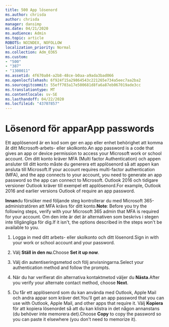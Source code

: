 ```yaml
---
title: 500 App lösenord
ms.author: chrisda
author: chrisda
manager: dansimp
ms.date: 04/21/2020
ms.audience: Admin
ms.topic: article
ROBOTS: NOINDEX, NOFOLLOW
localization_priority: Normal
ms.collection: Adm_O365
ms.custom:
- "500"
- "387"
- "1300011"
ms.assetid: 4f670a84-a2b8-48ce-b0aa-a9ada3bad066
ms.openlocfilehash: 6f924f15a29864543c221265e734a5eec7aa2ba2
ms.sourcegitcommit: 55eff703a17e500681d8fa6a87eb067019ade3cc
ms.translationtype: MT
ms.contentlocale: sv-SE
ms.lasthandoff: 04/22/2020
ms.locfileid: "43707857"
---
```

# <a name="app-passwords"></a><span data-ttu-id="be130-102">Lösenord för appar</span><span class="sxs-lookup"><span data-stu-id="be130-102">App passwords</span></span>

<span data-ttu-id="be130-103">Ett applösenord är en kod som ger en app eller enhet behörighet att komma åt ditt Microsoft-arbets- eller skolkonto.</span><span class="sxs-lookup"><span data-stu-id="be130-103">An app password is a code that gives an app or device permission to access your Microsoft work or school account.</span></span> <span data-ttu-id="be130-104">Om ditt konto kräver MFA (Multi factor Authentication) och appen ansluter till ditt konto måste du generera ett applösenord så att appen kan ansluta till Microsoft.</span><span class="sxs-lookup"><span data-stu-id="be130-104">If your account requires multi-factor authentication (MFA), and the app connects to your account, you need to generate an app password so the app can connect to Microsoft.</span></span> <span data-ttu-id="be130-105">Outlook 2016 och tidigare versioner Outlook kräver till exempel ett applösenord.</span><span class="sxs-lookup"><span data-stu-id="be130-105">For example, Outlook 2016 and earlier versions Outlook of require an app password.</span></span>

 <span data-ttu-id="be130-106">**Innan**du försöker med följande steg kontrollerar du med Microsoft 365-administratören att MFA krävs för ditt konto.</span><span class="sxs-lookup"><span data-stu-id="be130-106">**Note**: Before you try the following steps, verify with your Microsoft 365 admin that MFA is required for your account.</span></span> <span data-ttu-id="be130-107">Om den inte är det är alternativen som beskrivs i stegen inte tillgängliga för dig.</span><span class="sxs-lookup"><span data-stu-id="be130-107">If it isn't, the options described in the steps won't be available to you.</span></span>

1. <span data-ttu-id="be130-108">Logga in med ditt arbets- eller skolkonto och ditt lösenord.</span><span class="sxs-lookup"><span data-stu-id="be130-108">Sign in with your work or school account and your password.</span></span>

2. <span data-ttu-id="be130-109">Välj **Ställ in den nu**.</span><span class="sxs-lookup"><span data-stu-id="be130-109">Choose **Set it up now**.</span></span>

3. <span data-ttu-id="be130-110">Välj din autentiseringsmetod och följ anvisningarna.</span><span class="sxs-lookup"><span data-stu-id="be130-110">Select your authentication method and follow the prompts.</span></span>

4. <span data-ttu-id="be130-111">När du har verifierat din alternativa kontaktmetod väljer du **Nästa**.</span><span class="sxs-lookup"><span data-stu-id="be130-111">After you verify your alternate contact method, choose **Next**.</span></span>

5. <span data-ttu-id="be130-112">Du får ett applösenord som du kan använda med Outlook, Apple Mail och andra appar som kräver det.</span><span class="sxs-lookup"><span data-stu-id="be130-112">You'll get an app password that you can use with Outlook, Apple Mail, and other apps that require it.</span></span> <span data-ttu-id="be130-113">Välj **Kopiera** för att kopiera lösenordet så att du kan klistra in det någon annanstans (du behöver inte memorera det).</span><span class="sxs-lookup"><span data-stu-id="be130-113">Choose **Copy** to copy the password so you can paste it elsewhere (you don't need to memorize it).</span></span>
